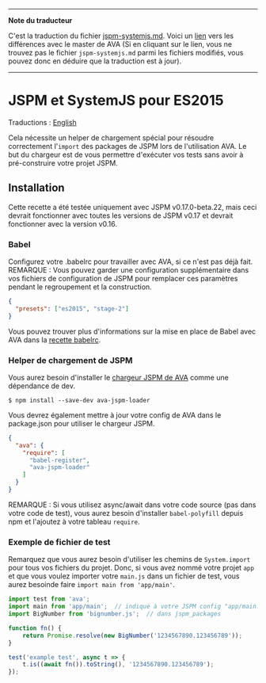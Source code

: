 ___
**Note du traducteur**

C'est la traduction du fichier [jspm-systemjs.md](https://github.com/avajs/ava/blob/master/docs/recipes/jspm-systemjs.md). Voici un [lien](https://github.com/avajs/ava/compare/a539c7e1b409778da138754825275be7778b5f7a...master#diff-e1128fe3361ff27e14e2ebec6c6ff362) vers les différences avec le master de AVA (Si en cliquant sur le lien, vous ne trouvez pas le fichier `jspm-systemjs.md` parmi les fichiers modifiés, vous pouvez donc en déduire que la traduction est à jour).
___
# JSPM et SystemJS pour ES2015

Traductions : [English](https://github.com/avajs/ava/blob/master/docs/recipes/jspm-systemjs.md)

Cela nécessite un helper de chargement spécial pour résoudre correctement l'`import` des packages de JSPM lors de l'utilisation AVA. Le but du chargeur est de vous permettre d'exécuter vos tests sans avoir à pré-construire votre projet JSPM.

## Installation

Cette recette a été testée uniquement avec JSPM v0.17.0-beta.22, mais ceci devrait fonctionner avec toutes les versions de JSPM v0.17 et devrait fonctionner avec la version v0.16.

### Babel

Configurez votre .babelrc pour travailler avec AVA, si ce n'est pas déjà fait. REMARQUE : Vous pouvez garder une configuration supplémentaire dans vos fichiers de configuration de JSPM pour remplacer ces paramètres pendant le regroupement et la construction.

```json
{
  "presets": ["es2015", "stage-2"]
}
```

Vous pouvez trouver plus d'informations sur la mise en place de Babel avec AVA dans la [recette babelrc](babelrc.md).

### Helper de chargement de JSPM

Vous aurez besoin d'installer le [chargeur JSPM de AVA](https://github.com/skorlir/ava-jspm-loader) comme une dépendance de dev.

```
$ npm install --save-dev ava-jspm-loader
```

Vous devrez également mettre à jour votre config de AVA dans le package.json pour utiliser le chargeur JSPM.

```json
{
  "ava": {
    "require": [
      "babel-register",
      "ava-jspm-loader"
    ]
  }
}
```

REMARQUE : Si vous utilisez async/await dans votre code source (pas dans votre code de test), vous aurez besoin d'installer `babel-polyfill` depuis npm et l'ajoutez à votre tableau `require`.

### Exemple de fichier de test

Remarquez que vous aurez besoin d'utiliser les chemins de `System.import` pour tous vos fichiers du projet. Donc, si vous avez nommé votre projet `app` et que vous voulez importer votre `main.js` dans un fichier de test, vous aurez besoinde faire `import main from 'app/main'`.

```js
import test from 'ava';
import main from 'app/main';  // indique à votre JSPM config "app/main.js"
import BigNumber from 'bignumber.js';  // dans jspm_packages

function fn() {
	return Promise.resolve(new BigNumber('1234567890.123456789'));
}

test('example test', async t => {
	t.is((await fn()).toString(), '1234567890.123456789');
});
```
